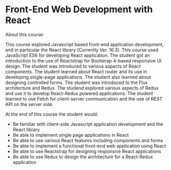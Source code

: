 # Front-End Web Development with React

About this course:

This course explored Javascript based front-end application development, and in particular the React library (Currently Ver. 16.3). This course used JavaScript ES6 for developing React application. The student got an introduction to the use of Reactstrap for Bootstrap 4-based responsive UI design. The student was introduced to various aspects of React components. The student learned about React router and its use in developing single-page applications. The student also learned about designing controlled forms. The student was introduced to the Flux architecture and Redux. The studend explored various aspects of Redux and use it to develop React-Redux powered applications. The student learned to use Fetch for client-server communication and the use of REST API on the server side.

At the end of this course the student would:

- Be familiar with client-side Javascript application development and the React library
- Be able to implement single page applications in React
- Be able to use various React features including components and forms
- Be able to implement a functional front-end web application using React
- Be able to use Reactstrap for designing responsive React applications
- Be able to use Redux to design the architecture for a React-Redux application

